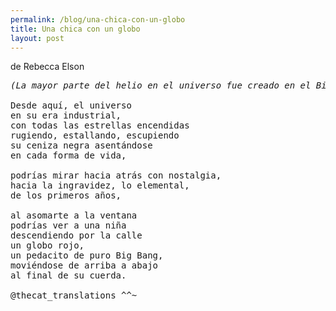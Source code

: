 ```yaml
---
permalink: /blog/una-chica-con-un-globo
title: Una chica con un globo
layout: post
---
```


de Rebecca Elson

<pre class="highlight">
<i>(La mayor parte del helio en el universo fue creado en el Big Bang)</i>

Desde aquí, el universo
en su era industrial,
con todas las estrellas encendidas
rugiendo, estallando, escupiendo
su ceniza negra asentándose
en cada forma de vida,

podrías mirar hacia atrás con nostalgia, 
hacia la ingravidez, lo elemental, 
de los primeros años, 

al asomarte a la ventana
podrías ver a una niña
descendiendo por la calle
un globo rojo, 
un pedacito de puro Big Bang,
moviéndose de arriba a abajo 
al final de su cuerda.

@thecat_translations ^^~

</pre>